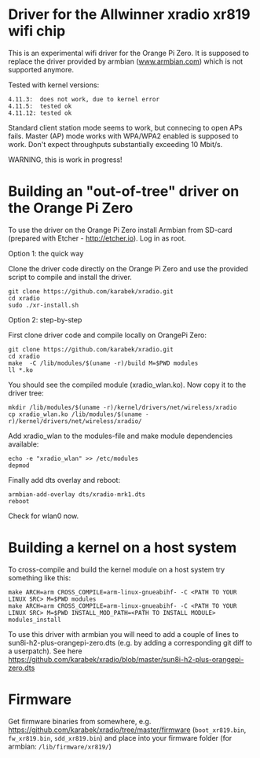 # Driver for the Allwinner xradio xr819 wifi chip 

This is an experimental wifi driver for the Orange Pi Zero. It is supposed to replace the driver provided by armbian (www.armbian.com) which is not supported anymore. 

Tested with kernel versions:

	4.11.3:  does not work, due to kernel error
	4.11.5:  tested ok
	4.11.12: tested ok

Standard client station mode seems to work, but connecing to open APs fails.
Master (AP) mode works with WPA/WPA2 enabled is supposed to work.
Don't expect throughputs substantially exceeding 10 Mbit/s.

WARNING, this is work in progress!


# Building an "out-of-tree" driver on the Orange Pi Zero

To use the driver on the Orange Pi Zero install Armbian from SD-card (prepared with Etcher - http://etcher.io). Log in as root.

Option 1: the quick way

Clone the driver code directly on the Orange Pi Zero and use the provided script to compile and install the driver.

```
git clone https://github.com/karabek/xradio.git
cd xradio
sudo ./xr-install.sh
```

Option 2: step-by-step

First clone driver code and compile locally on OrangePi Zero:

```
git clone https://github.com/karabek/xradio.git
cd xradio
make  -C /lib/modules/$(uname -r)/build M=$PWD modules
ll *.ko
```

You should see the compiled module (xradio_wlan.ko). Now copy it to the driver tree:

```
mkdir /lib/modules/$(uname -r)/kernel/drivers/net/wireless/xradio
cp xradio_wlan.ko /lib/modules/$(uname -r)/kernel/drivers/net/wireless/xradio/
```

Add xradio_wlan to the modules-file and make module dependencies available:

```
echo -e "xradio_wlan" >> /etc/modules
depmod
```

Finally add dts overlay and reboot:

```
armbian-add-overlay dts/xradio-mrk1.dts
reboot
```

Check for wlan0 now.

# Building a kernel on a host system

To cross-compile and build the kernel module on a host system try something like this:

```
make ARCH=arm CROSS_COMPILE=arm-linux-gnueabihf- -C <PATH TO YOUR LINUX SRC> M=$PWD modules
make ARCH=arm CROSS_COMPILE=arm-linux-gnueabihf- -C <PATH TO YOUR LINUX SRC> M=$PWD INSTALL_MOD_PATH=<PATH TO INSTALL MODULE> modules_install
```

To use this driver with armbian you will need to add a couple of lines to sun8i-h2-plus-orangepi-zero.dts (e.g. by adding a corresponding git diff to a userpatch). See here
https://github.com/karabek/xradio/blob/master/sun8i-h2-plus-orangepi-zero.dts

# Firmware

Get firmware binaries from somewhere, e.g. https://github.com/karabek/xradio/tree/master/firmware (`boot_xr819.bin`, `fw_xr819.bin`, `sdd_xr819.bin`) and place into your firmware folder (for armbian: `/lib/firmware/xr819/`)


